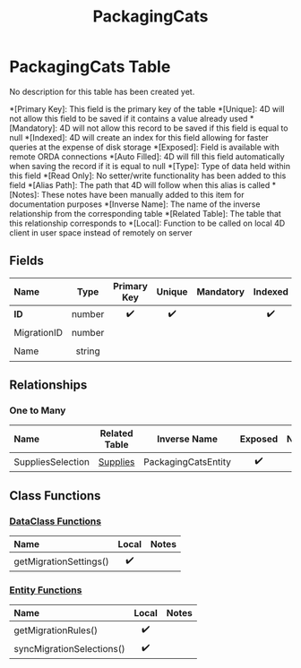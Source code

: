 ﻿---
layout: default
title: PackagingCats
parent: Tables
---
# PackagingCats Table
No description for this table has been created yet.

*[Primary Key]: This field is the primary key of the table
*[Unique]: 4D will not allow this field to be saved if it contains a value already used
*[Mandatory]: 4D will not allow this record to be saved if this field is equal to null
*[Indexed]: 4D will create an index for this field allowing for faster queries at the expense of disk storage
*[Exposed]: Field is available with remote ORDA connections
*[Auto Filled]: 4D will fill this field automatically when saving the record if it is equal to null
*[Type]: Type of data held within this field
*[Read Only]: No setter/write functionality has been added to this field
*[Alias Path]: The path that 4D will follow when this alias is called
*[Notes]: These notes have been manually added to this item for documentation purposes
*[Inverse Name]: The name of the inverse relationship from the corresponding table
*[Related Table]: The table that this relationship corresponds to
*[Local]: Function to be called on local 4D client in user space instead of remotely on server
## Fields

|Name|Type|Primary Key|Unique|Mandatory|Indexed|Exposed|Auto Filled|Notes|
|:---|:---:|:---:|:---:|:---:|:---:|:---:|:---:|:---:|
|**ID**|number|✔️|✔️||✔️|✔️|✔️||
|MigrationID|number|||||✔️|||
|Name|string|||||✔️|||

## Relationships

### One to Many

|Name|Related Table|Inverse Name|Exposed|Notes|
|:---|:---:|:---:|:---:|:---:|
|SuppliesSelection|[Supplies](Supplies.md)|PackagingCatsEntity|✔️||

## Class Functions

### [DataClass Functions](https://github.com/synthotec/SynthoTec-4D/blob/main/Project/Sources/Classes/PackagingCats.4dm)

|Name|Local|Notes|
|:---|:---:|:---:|
|getMigrationSettings()|✔️||

### [Entity Functions](https://github.com/synthotec/SynthoTec-4D/blob/main/Project/Sources/Classes/PackagingCatsEntity.4dm)

|Name|Local|Notes|
|:---|:---:|:---:|
|getMigrationRules()|✔️||
|syncMigrationSelections()|✔️||